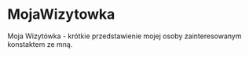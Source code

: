 # MojaWizytowka
Moja Wizytówka - krótkie przedstawienie mojej osoby zainteresowanym konstaktem ze mną.

